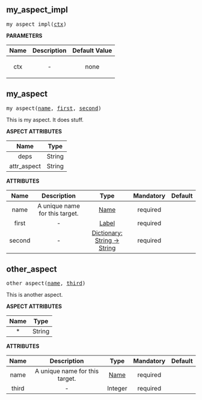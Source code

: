 <!-- Generated with Stardoc: http://skydoc.bazel.build -->

<a name="#my_aspect_impl"></a>

## my_aspect_impl

<pre>
my_aspect_impl(<a href="#my_aspect_impl-ctx">ctx</a>)
</pre>



**PARAMETERS**


| Name  | Description | Default Value |
| :-------------: | :-------------: | :-------------: |
| <a name="my_aspect_impl-ctx"></a>ctx |  <p align="center"> - </p>   |  none |


<a name="#my_aspect"></a>

## my_aspect

<pre>
my_aspect(<a href="#my_aspect-name">name</a>, <a href="#my_aspect-first">first</a>, <a href="#my_aspect-second">second</a>)
</pre>

This is my aspect. It does stuff.

**ASPECT ATTRIBUTES**


| Name | Type |
| :-------------: | :-------------: |
| deps| String |
| attr_aspect| String |


**ATTRIBUTES**


| Name  | Description | Type | Mandatory | Default |
| :-------------: | :-------------: | :-------------: | :-------------: | :-------------: |
| <a name="my_aspect-name"></a>name |  A unique name for this target.   | <a href="https://bazel.build/docs/build-ref.html#name">Name</a> | required |   |
| <a name="my_aspect-first"></a>first |  -   | <a href="https://bazel.build/docs/build-ref.html#labels">Label</a> | required |   |
| <a name="my_aspect-second"></a>second |  -   | <a href="https://bazel.build/docs/skylark/lib/dict.html">Dictionary: String -> String</a> | required |   |


<a name="#other_aspect"></a>

## other_aspect

<pre>
other_aspect(<a href="#other_aspect-name">name</a>, <a href="#other_aspect-third">third</a>)
</pre>

This is another aspect.

**ASPECT ATTRIBUTES**


| Name | Type |
| :-------------: | :-------------: |
| *| String |


**ATTRIBUTES**


| Name  | Description | Type | Mandatory | Default |
| :-------------: | :-------------: | :-------------: | :-------------: | :-------------: |
| <a name="other_aspect-name"></a>name |  A unique name for this target.   | <a href="https://bazel.build/docs/build-ref.html#name">Name</a> | required |   |
| <a name="other_aspect-third"></a>third |  -   | Integer | required |   |


